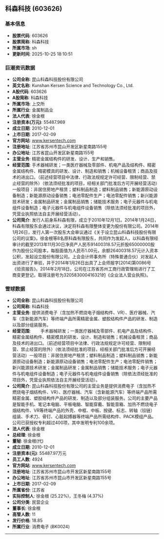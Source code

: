 ## 科森科技 (603626)

### 基本信息

- **股票代码**: 603626
- **股票简称**: 科森科技
- **所属市场**: sh
- **更新时间**: 2025-10-25 18:10:51

### 巨潮资讯数据

- **公司全称**: 昆山科森科技股份有限公司
- **英文名称**: Kunshan Kersen Science and Technology Co., Ltd.
- **A股代码**: 603626
- **A股简称**: 科森科技
- **所属市场**: 上交所
- **所属行业**: 金属制品业
- **法人代表**: 徐金根
- **注册资本(万元)**: 55487.969
- **成立日期**: 2010-12-01
- **上市日期**: 2017-02-09
- **官方网站**: www.kersentech.com
- **注册地址**: 江苏省苏州市昆山开发区新星南路155号
- **办公地址**: 江苏省昆山开发区新星南路155号
- **主营业务**: 精密金属结构件的研发、设计、生产和销售。
- **经营范围**: 手术器械研发；一类医疗器械及零部件、机电产品及结构件、精密金属结构件、精密模具的研发、设计、制造和销售；机械设备租赁；商品及技术的进出口。（前述经营项目中法律、行政法规规定许可经营、限制经营、禁止经营的除外）（依法须经批准的项目，经相关部门批准后方可开展经营活动）一般项目：非居住房地产租赁；塑料制品制造；塑料制品销售；新能源原动设备制造；新能源原动设备销售；电池零配件生产；电池零配件销售；新兴能源技术研发；金属制品研发；金属制品销售；储能技术服务；电子元器件与机电组件设备制造；电子元器件与机电组件设备销售（除依法须经批准的项目外，凭营业执照依法自主开展经营活动）。
- **公司简介**: 发行人前身系科森有限，成立于2010年12月1日。2014年1月24日，科森有限股东会通过决议，决定将科森有限整体变更为股份有限公司。2014年1月26日，发行人第一次股东大会审议通过《关于设立昆山科森科技股份有限公司的议案》。徐金根等8名原科森有限股东，共同作为发起人，以科森有限经审计的截至2013年11月30日净资产人民币91400318.57元折股65000000股作为股份公司股本，每股面值为人民币1.00元，余额26400318.57元计入资本公积，发起设立股份有限公司。上会会计师事务所（特殊普通合伙）对发起人出资进行了审验，并于2014年1月26日出具了上会师报字[2014]第0086号《验资报告》。2014年2月18日，公司在江苏省苏州工商行政管理局进行了工商变更登记，取得注册号为320583000416321的《企业法人营业执照》。

### 雪球数据

- **公司全称**: 昆山科森科技股份有限公司
- **公司简称**: 科森科技
- **主营业务**: 提供消费电子（含加热不燃烧电子烟结构件、VR）、医疗器械、汽车（含新能源汽车）等终端产品所需精密金属、塑胶结构件产品的研发、制造以及部分组装服务。
- **经营范围**: 　　手术器械研发；一类医疗器械及零部件、机电产品及结构件、精密金属结构件、精密模具的研发、设计、制造和销售；机械设备租赁；商品及技术的进出口。（前述经营项目中法律、行政法规规定许可经营、限制经营、禁止经营的除外）（依法须经批准的项目，经相关部门批准后方可开展经营活动）一般项目：非居住房地产租赁；塑料制品制造；塑料制品销售；新能源原动设备制造；新能源原动设备销售；电池零配件生产；电池零配件销售；新兴能源技术研发；金属制品研发；金属制品销售；储能技术服务；电子元器件与机电组件设备制造；电子元器件与机电组件设备销售（除依法须经批准的项目外，凭营业执照依法自主开展经营活动）。
- **公司简介**: 昆山科森科技股份有限公司的主营业务是提供消费电子（含加热不燃烧电子烟结构件、VR）、医疗器械、汽车（含新能源汽车）等终端产品所需精密金属、塑胶结构件产品的研发、制造以及部分组装服务。公司的主要产品是智能手机、笔记本电脑、平板电脑、智能穿戴、智能音箱、加热不燃烧电子烟结构件、VR等终端产品的外壳、中框、中板、按键、标志、转轴（铰链）组装、手术刀、骨钉、心脏起搏器等终端产品所需结构件、PACK模组产品。公司已获授权专利超过400项，其中发明专利100余项。
- **法人代表**: 徐金根
- **总经理**: 徐金根
- **董秘**: 徐金根(代)
- **成立日期**: 2010-12-01
- **注册资本(元)**: 55487.97万元
- **员工人数**: 4924
- **官方网站**: www.kersentech.com
- **注册地址**: 江苏省苏州市昆山市开发区新星南路155号
- **办公地址**: 江苏省苏州市昆山市开发区新星南路155号
- **上市日期**: 2017-02-09
- **所属省份**: 江苏省
- **实际控制人**: 徐金根 (25.22%)，王冬梅 (4.37%)
- **公司分类**: 民营企业
- **董事长**: 徐金根
- **高管人数**: 11
- **发行价格**: 18.85
- **所属行业**: 消费电子 (BK0024)

---